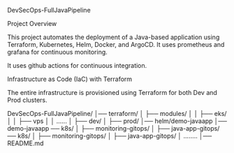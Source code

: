 DevSecOps-FullJavaPipeline

Project Overview

This project automates the deployment of a Java-based application using Terraform, Kubernetes, Helm, Docker, and ArgoCD. 
It uses prometheus and grafana for continuous monitoring.

It uses github actions for continuous integration.

Infrastructure as Code (IaC) with Terraform

The entire infrastructure is provisioned using Terraform for both Dev and Prod clusters.

DevSecOps-FullJavaPipeline/
│── terraform/
│   ├── modules/
│   │   ├── eks/
│   │   ├── vps
│   │   ......
│   ├── dev/
│   ├── prod/
│── helm/demo-javaapp
│── demo-javaapp
── k8s/
│   ├── monitoring-gitops/
│   ├── java-app-gitops/
── k8s/
│   ├── monitoring-gitops/
│   ├── java-app-gitops/
│   ........
│── README.md